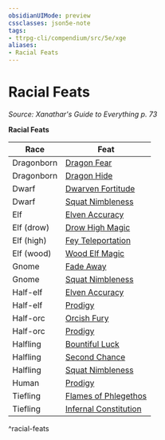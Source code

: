 ```yaml
---
obsidianUIMode: preview
cssclasses: json5e-note
tags:
- ttrpg-cli/compendium/src/5e/xge
aliases:
- Racial Feats
---
```

# Racial Feats
*Source: Xanathar's Guide to Everything p. 73* 

**Racial Feats**

| Race | Feat |
|------|------|
| Dragonborn | [Dragon Fear](/3-Mechanics/CLI/feats/dragon-fear-xge.md) |
| Dragonborn | [Dragon Hide](/3-Mechanics/CLI/feats/dragon-hide-xge.md) |
| Dwarf | [Dwarven Fortitude](/3-Mechanics/CLI/feats/dwarven-fortitude-xge.md) |
| Dwarf | [Squat Nimbleness](/3-Mechanics/CLI/feats/squat-nimbleness-xge.md) |
| Elf | [Elven Accuracy](/3-Mechanics/CLI/feats/elven-accuracy-xge.md) |
| Elf (drow) | [Drow High Magic](/3-Mechanics/CLI/feats/drow-high-magic-xge.md) |
| Elf (high) | [Fey Teleportation](/3-Mechanics/CLI/feats/fey-teleportation-xge.md) |
| Elf (wood) | [Wood Elf Magic](/3-Mechanics/CLI/feats/wood-elf-magic-xge.md) |
| Gnome | [Fade Away](/3-Mechanics/CLI/feats/fade-away-xge.md) |
| Gnome | [Squat Nimbleness](/3-Mechanics/CLI/feats/squat-nimbleness-xge.md) |
| Half-elf | [Elven Accuracy](/3-Mechanics/CLI/feats/elven-accuracy-xge.md) |
| Half-elf | [Prodigy](/3-Mechanics/CLI/feats/prodigy-xge.md) |
| Half-orc | [Orcish Fury](/3-Mechanics/CLI/feats/orcish-fury-xge.md) |
| Half-orc | [Prodigy](/3-Mechanics/CLI/feats/prodigy-xge.md) |
| Halfling | [Bountiful Luck](/3-Mechanics/CLI/feats/bountiful-luck-xge.md) |
| Halfling | [Second Chance](/3-Mechanics/CLI/feats/second-chance-xge.md) |
| Halfling | [Squat Nimbleness](/3-Mechanics/CLI/feats/squat-nimbleness-xge.md) |
| Human | [Prodigy](/3-Mechanics/CLI/feats/prodigy-xge.md) |
| Tiefling | [Flames of Phlegethos](/3-Mechanics/CLI/feats/flames-of-phlegethos-xge.md) |
| Tiefling | [Infernal Constitution](/3-Mechanics/CLI/feats/infernal-constitution-xge.md) |
^racial-feats